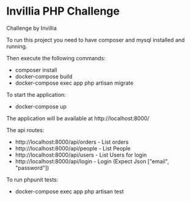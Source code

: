 # Invillia PHP Challenge
Challenge by Invillia

To run this project you need to have composer and mysql installed and running.
  
Then execute the following commands:
 - composer install
 - docker-compose build
 - docker-compose exec app php artisan migrate 
 
To start the application:
 - docker-compose up
 
The application will be available at http://localhost:8000/

The api routes:
 - http://localhost:8000/api/orders - List orders
 - http://localhost:8000/api/people - List People
 - http://localhost:8000/api/users - List Users for login
 - http://localhost:8000/api/login - Login (Expect Json ["email", "password"])

To run phpunit tests:
 - docker-compose exec app php artisan test
